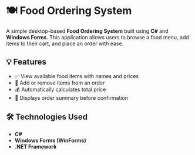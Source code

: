 # 🍽️ Food Ordering System

A simple desktop-based **Food Ordering System** built using **C#** and **Windows Forms**. This application allows users to browse a food menu, add items to their cart, and place an order with ease.

## 💡 Features

- ✅ View available food items with names and prices  
- 🛒 Add or remove items from an order  
- 💰 Automatically calculates total price  
- 🧾 Displays order summary before confirmation  

## 🛠️ Technologies Used

- **C#**
- **Windows Forms (WinForms)**
- **.NET Framework**
